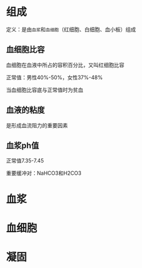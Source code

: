 # 组成

定义：是由`血浆`和`血细胞`（红细胞、白细胞、血小板）组成

## 血细胞比容

血细胞在血液中所占的容积百分比，又叫红细胞比容

正常值：男性40%-50%，女性37%-48%

当血细胞比容底与正常值时为贫血

## 血液的粘度

是形成血流阻力的重要因素

## 血浆ph值

正常值7.35-7.45

重要缓冲对：NaHCO3和H2CO3

# 血浆

# 血细胞

# 凝固

